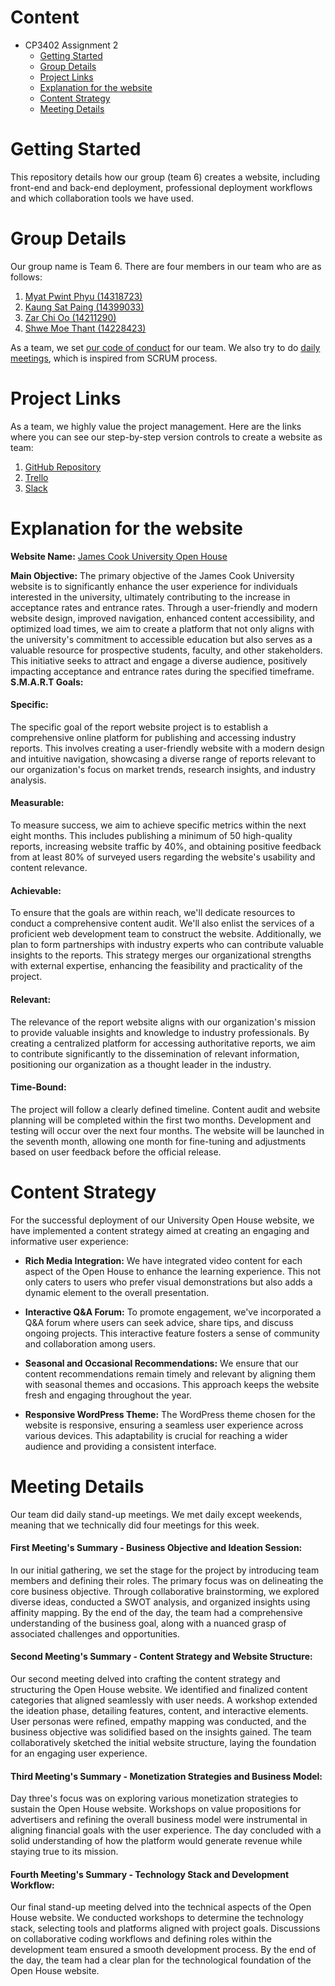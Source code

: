 # Content
* CP3402 Assignment 2
  * [Getting Started](#Getting-Started)
  * [Group Details](#Group-Details)
  * [Project Links](#Project-Links)
  * [Explanation for the website](#Explanation-for-the-website)
  * [Content Strategy](#Content-Strategy)
  * [Meeting Details](#Meeting-Details)
 
# Getting Started
 
This repository details how our group (team 6) creates a website, including front-end and back-end deployment, professional deployment workflows and which collaboration tools we have used. 
 
 
# Group Details
 
Our group name is Team 6. There are four members in our team who are as follows:
1. [Myat Pwint Phyu (14318723)](https://www.linkedin.com/in/myat-pwint-phyu-67b587284/)
2. [Kaung Sat Paing (14399033)](https://www.linkedin.com/in/kaung-sat-paing-2b02b825b/?utm_source=share&utm_campaign=share_via&utm_content=profile&utm_medium=ios_app)
3. [Zar Chi Oo (14211290)](https://www.linkedin.com/in/zarchioo/)
4. [Shwe Moe Thant (14228423)](https://www.linkedin.com/in/shwe-moe-thant-454473223/)


As a team, we set [our code of conduct](https://docs.google.com/document/d/1kDKkVeRaLh9u8EgRC4VUBGRNnzZF26KD7whVBtHkiJ8/edit?usp=sharing) for our team.
We also try to do [daily meetings](https://miro.com/welcomeonboard/OU00RWc1eENZeWJUbnd0aktVVmlBeVhWZERtcWIwVUo2azM3Y3R4ekZEZjVNbnpsUHRjZE1POUUzQTdnS25xYnwzNDU4NzY0NTQxOTQyODkzMzQwfDI=?share_link_id=231631393104), which is inspired from SCRUM process.
 
 
# Project Links
 
As a team, we highly value the project management. Here are the links where you can see our step-by-step version controls
to create a website as team:
1. [GitHub Repository](https://github.com/ShweMoeThantAurum/ContentManagementSystemGroupAssignmentTeam6)
2. [Trello](https://trello.com/b/K4nnWSkQ/team-6)
3. [Slack](https://join.slack.com/t/namethegroup/shared_invite/zt-29hsfnftw-c_owSNMwG86oE4wNrx7dtQ)


# Explanation for the website
 
**Website Name:** [James Cook University Open House](https://cmsteam6.org/)

**Main Objective:** 
The primary objective of the James Cook University website is to significantly enhance the user experience for individuals interested in the university, ultimately contributing to the increase in acceptance rates and entrance rates. Through a user-friendly and modern website design, improved navigation, enhanced content accessibility, and optimized load times, we aim to create a platform that not only aligns with the university's commitment to accessible education but also serves as a valuable resource for prospective students, faculty, and other stakeholders. This initiative seeks to attract and engage a diverse audience, positively impacting acceptance and entrance rates during the specified timeframe.
**S.M.A.R.T Goals:**
#### Specific: 
The specific goal of the report website project is to establish a comprehensive online platform for publishing and accessing industry reports. This involves creating a user-friendly website with a modern design and intuitive navigation, showcasing a diverse range of reports relevant to our organization's focus on market trends, research insights, and industry analysis.
#### Measurable: 
To measure success, we aim to achieve specific metrics within the next eight months. This includes publishing a minimum of 50 high-quality reports, increasing website traffic by 40%, and obtaining positive feedback from at least 80% of surveyed users regarding the website's usability and content relevance.
#### Achievable: 
To ensure that the goals are within reach, we'll dedicate resources to conduct a comprehensive content audit. We'll also enlist the services of a proficient web development team to construct the website. Additionally, we plan to form partnerships with industry experts who can contribute valuable insights to the reports. This strategy merges our organizational strengths with external expertise, enhancing the feasibility and practicality of the project.
#### Relevant: 
The relevance of the report website aligns with our organization's mission to provide valuable insights and knowledge to industry professionals. By creating a centralized platform for accessing authoritative reports, we aim to contribute significantly to the dissemination of relevant information, positioning our organization as a thought leader in the industry.
#### Time-Bound: 
The project will follow a clearly defined timeline. Content audit and website planning will be completed within the first two months. Development and testing will occur over the next four months. The website will be launched in the seventh month, allowing one month for fine-tuning and adjustments based on user feedback before the official release.
 
 
# Content Strategy
For the successful deployment of our University Open House website, we have implemented a content strategy aimed at creating an engaging and informative user experience:

* **Rich Media Integration:** We have integrated video content for each aspect of the Open House to enhance the learning experience. This not only caters to users who prefer visual demonstrations but also adds a dynamic element to the overall presentation.

* **Interactive Q&A Forum:** To promote engagement, we've incorporated a Q&A forum where users can seek advice, share tips, and discuss ongoing projects. This interactive feature fosters a sense of community and collaboration among users.

* **Seasonal and Occasional Recommendations:** We ensure that our content recommendations remain timely and relevant by aligning them with seasonal themes and occasions. This approach keeps the website fresh and engaging throughout the year.

* **Responsive WordPress Theme:** The WordPress theme chosen for the website is responsive, ensuring a seamless user experience across various devices. This adaptability is crucial for reaching a wider audience and providing a consistent interface.

# Meeting Details
Our team did daily stand-up meetings. We met daily except weekends, meaning that we technically did four meetings for this week.
#### First Meeting's Summary - Business Objective and Ideation Session:
In our initial gathering, we set the stage for the project by introducing team members and defining their roles. The primary focus was on delineating the core business objective. Through collaborative brainstorming, we explored diverse ideas, conducted a SWOT analysis, and organized insights using affinity mapping. By the end of the day, the team had a comprehensive understanding of the business goal, along with a nuanced grasp of associated challenges and opportunities.

#### Second Meeting's Summary - Content Strategy and Website Structure: 
Our second meeting delved into crafting the content strategy and structuring the Open House website. We identified and finalized content categories that aligned seamlessly with user needs. A workshop extended the ideation phase, detailing features, content, and interactive elements. User personas were refined, empathy mapping was conducted, and the business objective was solidified based on the insights gained. The team collaboratively sketched the initial website structure, laying the foundation for an engaging user experience.

#### Third Meeting's Summary - Monetization Strategies and Business Model: 
Day three's focus was on exploring various monetization strategies to sustain the Open House website. Workshops on value propositions for advertisers and refining the overall business model were instrumental in aligning financial goals with the user experience. The day concluded with a solid understanding of how the platform would generate revenue while staying true to its mission.
 
#### Fourth Meeting's Summary - Technology Stack and Development Workflow: 
Our final stand-up meeting delved into the technical aspects of the Open House website. We conducted workshops to determine the technology stack, selecting tools and platforms aligned with project goals. Discussions on collaborative coding workflows and defining roles within the development team ensured a smooth development process. By the end of the day, the team had a clear plan for the technological foundation of the Open House website.





